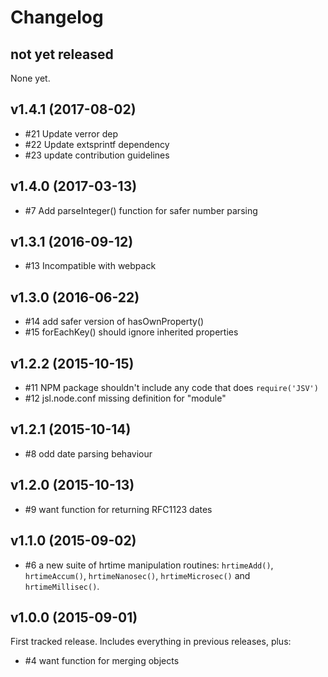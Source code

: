 # Changelog## not yet releasedNone yet.## v1.4.1 (2017-08-02)* #21 Update verror dep* #22 Update extsprintf dependency* #23 update contribution guidelines## v1.4.0 (2017-03-13)* #7 Add parseInteger() function for safer number parsing## v1.3.1 (2016-09-12)* #13 Incompatible with webpack## v1.3.0 (2016-06-22)* #14 add safer version of hasOwnProperty()* #15 forEachKey() should ignore inherited properties## v1.2.2 (2015-10-15)* #11 NPM package shouldn't include any code that does `require('JSV')`* #12 jsl.node.conf missing definition for "module"## v1.2.1 (2015-10-14)* #8 odd date parsing behaviour## v1.2.0 (2015-10-13)* #9 want function for returning RFC1123 dates## v1.1.0 (2015-09-02)* #6 a new suite of hrtime manipulation routines: `hrtimeAdd()`,  `hrtimeAccum()`, `hrtimeNanosec()`, `hrtimeMicrosec()` and  `hrtimeMillisec()`.## v1.0.0 (2015-09-01)First tracked release.  Includes everything in previous releases, plus:* #4 want function for merging objects